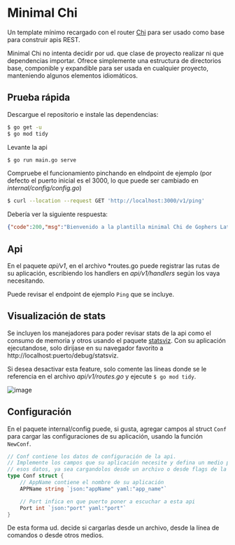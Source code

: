 # Minimal Chi

Un template mínimo recargado con el router [Chi](https://go-chi.io/#/) para ser usado como base para construir apis REST.

Minimal Chi no intenta decidir por ud. que clase de proyecto realizar ni que dependencias importar. Ofrece simplemente una estructura de directorios base, componible y expandible para ser usada en cualquier proyecto, manteniendo algunos elementos idiomáticos. 


## Prueba rápida

Descargue el repositorio e instale las dependencias:

```bash
$ go get -u
$ go mod tidy
```

Levante la api

```bash
$ go run main.go serve
```

Compruebe el funcionamiento pinchando en elndpoint de ejemplo (por defecto el puerto inicial es el 3000, lo que puede ser cambiado en *internal/config/config.go*)

```bash
$ curl --location --request GET 'http://localhost:3000/v1/ping'
```

Debería ver la siguiente respuesta:

```json
{"code":200,"msg":"Bienvenido a la plantilla minimal Chi de Gophers Latam"}
```

## Api

En el paquete *api/v1*, en el archivo *routes.go puede registrar las rutas de su aplicación, escribiendo los handlers en *api/v1/handlers* según los vaya necesitando.

Puede revisar el endpoint de ejemplo `Ping` que se incluye.

## Visualización de stats

Se incluyen los manejadores para poder revisar stats de la api como el consumo de memoria y otros usando el paquete [statsviz](https://github.com/arl/statsviz). Con su aplicación ejecutandose, solo dirijase en su navegador favorito a http://localhost:puerto/debug/statsviz.

Si desea desactivar esta feature, solo comente las líneas donde se le referencia en el archivo *api/v1/routes.go* y ejecute `$ go mod tidy`.

![image](https://github.com/gophers-latam/minimalchi/assets/20423399/855d1ae3-4836-4507-ae3a-73b8ede4ced6)


## Configuración

En el paquete internal/config puede, si gusta, agregar campos al struct `Conf` para cargar las configuraciones de su aplicación, usando la función `NewConf`. 

```Go
// Conf contiene los datos de configuración de la api.
// Implemente los campos que su aplicación necesite y defina un medio para obtener
// esos datos, ya sea cargandolos desde un archivo o desde flags de la línea de comandos.
type Conf struct {
	// AppName contiene el nombre de su aplicación
	APPName string `json:"appName" yaml:"app_name"`

	// Port infica en que puerto poner a escuchar a esta api
	Port int `json:"port" yaml:"port"`
}
```

De esta forma ud. decide si cargarlas desde un archivo, desde la línea de comandos o desde otros medios.

